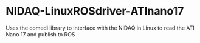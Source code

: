 # NIDAQ-LinuxROSdriver-ATInano17
Uses the comedi library to interface with the NIDAQ in Linux to read the ATI Nano 17 and publish to ROS

